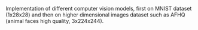 Implementation of different computer vision models, first on MNIST dataset (1x28x28) and then on higher dimensional images dataset such as AFHQ (animal faces high quality, 3x224x244).